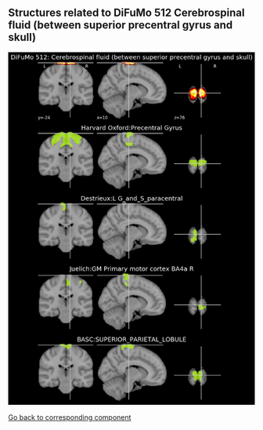 


## Structures related to DiFuMo 512 Cerebrospinal fluid (between superior precentral gyrus and skull)

![139](139.jpg "Structures related to DiFuMo 512 Cerebrospinal fluid (between superior precentral gyrus and skull)")

[Go back to corresponding component](https://parietal-inria.github.io/DiFuMo/512/html/139.html)